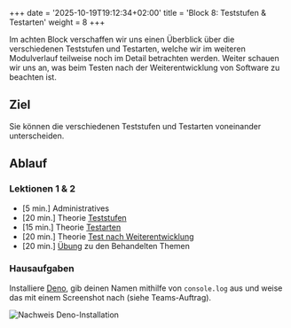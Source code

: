 +++
date = '2025-10-19T19:12:34+02:00'
title = 'Block 8: Teststufen & Testarten'
weight = 8
+++

Im achten Block verschaffen wir uns einen Überblick über die verschiedenen Teststufen und Testarten, welche wir im weiteren Modulverlauf teilweise noch im Detail betrachten werden. Weiter schauen wir uns an, was beim Testen nach der Weiterentwicklung von Software zu beachten ist.

## Ziel

Sie können die verschiedenen Teststufen und Testarten voneinander unterscheiden.

## Ablauf

### Lektionen 1 & 2

- [5 min.] Administratives
- [20 min.] Theorie [Teststufen](/theorie/teststufen)
- [15 min.] Theorie [Testarten](/theorie/testarten)
- [20 min.] Theorie [Test nach Weiterentwicklung](/theorie/test-nach-weiterentwicklung)
- [20 min.] [Übung](/uebungen/teststufen-testarten) zu den Behandelten Themen

### Hausaufgaben

Installiere [Deno](https://deno.com/), gib deinen Namen mithilfe von `console.log` aus und weise das mit einem Screenshot nach (siehe Teams-Auftrag).

![Nachweis Deno-Installation](/img/deno-setup.png)
